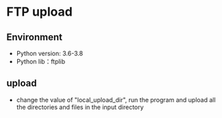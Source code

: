 # FTP upload
## Environment
- Python version: 3.6-3.8
- Python lib：ftplib
## upload
- change the value of "local_upload_dir", run the program and upload all the directories and files in the input directory